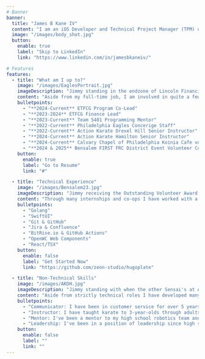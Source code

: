 ```yaml
---
# Banner
banner:
  title: "James B Kane IV"
  content: "I am an iOS Developer and Technical Project Manager (TPM) on the Ford Credit Mobile Platform team.  Additionally inside of Ford I am apart of the Enterprise Technology Ford College Graduate program (ETFCG)."
  image: "/images/body_shot.jpg"
  button:
    enable: true
    label: "Skip to LinkedIn"
    link: "https://www.linkedin.com/in/jamesbkaneiv/"

# Features
features:
  - title: "What am I up to?"
    image: "/images/EaglesPortrait.jpg"
    imageDescription: "Jimmy standing in the endzone of Lincoln Financial Field after an Eagles game in 2023"
    content: "Aside from my full-time job, I am involved in quite a few activities in the community.  I enjoy giving back in any way I can"
    bulletpoints:
      - "**2024-Current** ETFCG Program Co-Lead"
      - "**2023-2024** ETFCG Finance Lead"
      - "**2023-Current** Team 5401 Programming Mentor"
      - "**2022-Current** Philadelphia Eagles Concerige Staff"
      - "**2022-Current** Action Karate Drexel Hill Senior Instructor"
      - "**2024-Current** Action Karate Hamilton Senior Instructor"
      - "**2024-Current** Calvary Chapel of Philadelphia Koinia Cafe volunteer"
      - "**2024 & 2025** Bensalem FIRST FRC District Event Volunteer Coordinator" 
    button:
      enable: true
      label: "Go to Resume"
      link: "#"

  - title: "Technical Experience"
    image: "/images/Bensalem23.jpg"
    imageDescription: "Jimmy receiving the Outstanding Volunteer Award at the 2023 Bensalem FIRST Robotics District Event"
    content: "Through many internships and co-ops I have worked with a variety of tech stacks and project types.  Here are a list of a few langauges and tools I have experience with:"
    bulletpoints:
      - "Golang"
      - "SwiftUI"
      - "Git & GitHub"
      - "Jira & Confluence"
      - "BitRise.io & GitHub Actions"
      - "OpenWC Web Components"
      - "React/TSX"
    button:
      enable: false
      label: "Get Started Now"
      link: "https://github.com/zeon-studio/hugoplate"

  - title: "Non-Technical Skills"
    image: "/images/AKDH.jpg"
    imageDescription: "Jimmy standing with when the other Sensai's at Action Karate Drexel Hill after he earned the rank of Sensai upon receiving his Third Degree Black Belt in American Kempo karate."
    content: "Aside from strictly technical roles I have developed many interpersonal communication skills in a variety of areas."
    bulletpoints:
      - "Communicator: I have been in customer service for over 5 years.  Customers both external and internal to organizations"
      - "Instructor: I have taught karate to 3-year-olds through adults for 6 years and was a peer tutor in college for 3 years"
      - "Mentor: I've been a mentor to my high school robotics team and to my karate students.  Providing both professional and personal advise"
      - "Leadership: I've been in a position of leadership since high school.  Whether that's Robotics Program Manager, Volunteer Coordinator, Tutoring Co-Coordinator, Senior Instructor, TPM, and now Co-Lead of the ETFCG program with over 300 members.  Many of these positions I've been elected/appointed to by peers"
    button:
      enable: false
      label: ""
      link: ""
---
```

